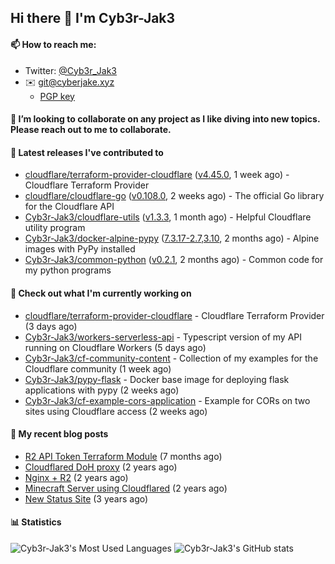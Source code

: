 ## Hi there 👋 I'm Cyb3r-Jak3

#### 📫 How to reach me:
  - Twitter: [@Cyb3r_Jak3](https://twitter.com/Cyb3r_Jak3)
  - ✉️ git@cyberjake.xyz
    - [PGP key](https://gist.githubusercontent.com/Cyb3r-Jak3/d1068b61b50239b171faf018a0269f67/raw/b876db002e6b0630795382c0b9134771ffa5fe3a/cyb3rjak3@pm.me.asc)


#### 👯 I’m looking to collaborate on any project as I like diving into new topics. Please reach out to me to collaborate.


#### 🔭 Latest releases I've contributed to

- [cloudflare/terraform-provider-cloudflare](https://github.com/cloudflare/terraform-provider-cloudflare) ([v4.45.0](https://github.com/cloudflare/terraform-provider-cloudflare/releases/tag/v4.45.0), 1 week ago) - Cloudflare Terraform Provider
- [cloudflare/cloudflare-go](https://github.com/cloudflare/cloudflare-go) ([v0.108.0](https://github.com/cloudflare/cloudflare-go/releases/tag/v0.108.0), 2 weeks ago) - The official Go library for the Cloudflare API
- [Cyb3r-Jak3/cloudflare-utils](https://github.com/Cyb3r-Jak3/cloudflare-utils) ([v1.3.3](https://github.com/Cyb3r-Jak3/cloudflare-utils/releases/tag/v1.3.3), 1 month ago) - Helpful Cloudflare utility program 
- [Cyb3r-Jak3/docker-alpine-pypy](https://github.com/Cyb3r-Jak3/docker-alpine-pypy) ([7.3.17-2.7,3.10](https://github.com/Cyb3r-Jak3/docker-alpine-pypy/releases/tag/7.3.17-2.7%2C3.10), 2 months ago) - Alpine images with PyPy installed
- [Cyb3r-Jak3/common-python](https://github.com/Cyb3r-Jak3/common-python) ([v0.2.1](https://github.com/Cyb3r-Jak3/common-python/releases/tag/v0.2.1), 2 months ago) - Common code for my python programs

#### 👷 Check out what I'm currently working on

- [cloudflare/terraform-provider-cloudflare](https://github.com/cloudflare/terraform-provider-cloudflare) - Cloudflare Terraform Provider (3 days ago)
- [Cyb3r-Jak3/workers-serverless-api](https://github.com/Cyb3r-Jak3/workers-serverless-api) - Typescript version of my API running on Cloudflare Workers (5 days ago)
- [Cyb3r-Jak3/cf-community-content](https://github.com/Cyb3r-Jak3/cf-community-content) - Collection of my examples for the Cloudflare community (1 week ago)
- [Cyb3r-Jak3/pypy-flask](https://github.com/Cyb3r-Jak3/pypy-flask) - Docker base image for deploying flask applications with pypy (2 weeks ago)
- [Cyb3r-Jak3/cf-example-cors-application](https://github.com/Cyb3r-Jak3/cf-example-cors-application) - Example for CORs on two sites using Cloudflare access (2 weeks ago)

#### 📜 My recent blog posts

- [R2 API Token Terraform Module](https://blog.cyberjake.xyz/post/2024-03-19-cloudflare-r2-terraform/) (7 months ago)
- [Cloudflared DoH proxy](https://blog.cyberjake.xyz/post/2023-02-17-cloudflared-doh/) (2 years ago)
- [Nginx &#43; R2](https://blog.cyberjake.xyz/post/2022-10-01-nginx-proxy-r2/) (2 years ago)
- [Minecraft Server using Cloudflared](https://blog.cyberjake.xyz/post/2022-03-26-cloudflared-minecraft/) (2 years ago)
- [New Status Site](https://blog.cyberjake.xyz/post/2021-09-27-status-site/) (3 years ago)


#### 📊 Statistics
![Cyb3r-Jak3's Most Used Languages](https://github-readme-stats.vercel.app/api/top-langs/?username=Cyb3r-Jak3&theme=cobalt&hide=css,html,scss)
![Cyb3r-Jak3's GitHub stats](https://github-readme-stats.vercel.app/api?username=Cyb3r-Jak3&count_private=true&show_icons=true&theme=cobalt&line_height=40)
